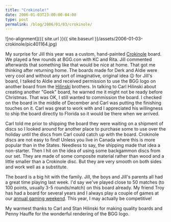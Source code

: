 ```yaml
---
title: "Crokinole!"
date: 2006-01-03T23:00:00-04:00
type: post
permalink: /blog/2006/01/03/crokinole/
---
```

![no-alignment]({{ site.url }}{{ site.baseurl }}/assets/2006-01-03-crokinole/pic401164.jpg)

My surprise for Jill this year was a custom, hand-painted [Crokinole](https://www.boardgamegeek.com/game/521) board. We played a few rounds at BGG.con with KC and Rita. Jill commented afterwards that something like that would be nice at home. That got me thinking after returning home. The boards made for Derk and Aldie were very cool and without any sort of imaginative, original idea 😉 for Jill's board, I talked to Aldie and received permission to use the BGG logo on another board from the [Hilinski](https://www.hilinski.net/woodgames/) brothers. In talking to Carl Hilinski about creating another "Geek" board, he warned me it might not be ready before Christmas. That was OK, I still wanted to commission the board. I checked on the board in the middle of December and Carl was putting the finishing touches on it. Carl was great to work with and I appreciated his willingness to ship the board directly to Florida so it would be there when we arrived.

Carl told me prior to shipping the board they were waiting on a shipment of discs so I looked around for another place to purchase some to use over the holiday until the discs from Carl could catch up with the board. Crokinole discs are not easy to find! Unless you live in Canada where this is more popular than in the States. Needless to say, the shipping made that idea a non-starter. Then I hit on the idea of using some backgammon discs from our set. They are made of some composite material rather than wood and a little smaller than a Crokinole disc. But they are very smooth on both sides and work well as a substitute.

The board is a big hit with the family. Jill, the boys and Jill's parents all had a great time playing last week. I'd say we've played close to 50 matches (to 100 points, usually 3-5 rounds/match) on this board already. My friend Troy has had a board for several years and I always play a couple of games at our [annual gaming weekend](https://web.archive.org/web/20161025052422/http://gtfgamers.org/index.php?title=Main_Page). This year, I may actually be competitive!

My warmest thanks to Carl and Stan Hilinski for making quality boards and Penny Hauffe for the wonderful rendering of the BGG logo.
